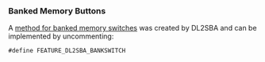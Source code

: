### Banked Memory Buttons

A [method for banked memory switches](http://dl2sba.com/index.php?option=com_content&view=article&id=131:nanokeyer&catid=15:shack&Itemid=27#english) was created by DL2SBA and can be implemented by uncommenting:

    #define FEATURE_DL2SBA_BANKSWITCH